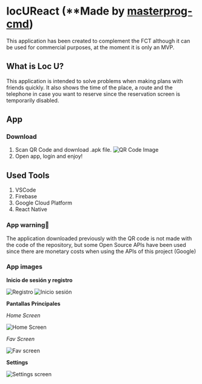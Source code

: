 # locUReact (**Made by [masterprog-cmd](https://github.com/masterprog-cmd))
This application has been created to complement the FCT although it can be used for commercial purposes, at the moment it is only an MVP.


## What is Loc U?
This application is intended to solve problems when making plans with friends quickly. It also shows the time of the place, a route and the telephone in case you want to reserve since the reservation screen is temporarily disabled.

## App
### Download
  1. Scan QR Code and download .apk file.
  ![QR Code Image](https://i.imgur.com/HajZTSV.png)
  2. Open app, login and enjoy!


## Used Tools
1. VSCode
2. Firebase
3. Google Cloud Platform
4. React Native  



### App warning🚧
The application downloaded previously with the QR code is not made with the code of the repository, but some Open Source APIs have been used since there are monetary costs when using the APIs of this project (Google)

### App images
**Inicio de sesión y registro**  

![Registro](https://i.imgur.com/QARrRNI.png) ![Inicio sesión](https://i.imgur.com/4YRocXm.png)


**Pantallas Principales**  

*Home Screen*  

![Home Screen](https://i.imgur.com/qlJBspR.png)  

*Fav Screen*  

![Fav screen](https://i.imgur.com/tsKIior.png)  



**Settings**  

![Settings screen](https://i.imgur.com/ZF99qGc.png)





